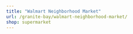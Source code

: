 ```yaml
---
title: "Walmart Neighborhood Market"
url: /granite-bay/walmart-neighborhood-market/
shop: supermarket
---
```

